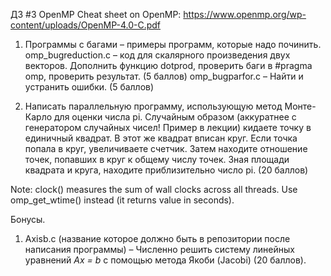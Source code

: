 ДЗ #3 OpenMP
Cheat sheet on OpenMP: https://www.openmp.org/wp-content/uploads/OpenMP-4.0-C.pdf

1. Программы с багами – примеры программ, которые надо починить.
omp_bugreduction.c – код для скалярного произведения двух векторов. Дополнить функцию dotprod, проверить баги в #pragma omp, проверить результат. (5 баллов)
omp_bugparfor.c – Найти и устранить ошибки. (5 баллов)

2. Написать параллельную программу, использующую метод Монте-Карло для оценки числа pi. Случайным образом (аккуратнее с генератором случайных чисел! Пример в лекции) кидаете точку в единичный квадрат. В этот же квадрат вписан круг. Если точка попала в круг, увеличиваете счетчик. Затем находите отношение точек, попавших в круг к общему числу точек. Зная площади квадрата и круга, находите приблизительно число pi. (20 баллов)

Note: clock() measures the sum of wall clocks across all threads. Use omp_get_wtime() instead (it returns value in seconds).

Бонусы.

1. Axisb.c (название которое должно быть в репозитории после
написания программы) – Численно решить систему линейных
уравнений
*Ax = b* 
c помощью метода Якоби (Jacobi) (20 баллов).
